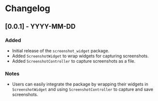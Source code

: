 # Changelog

## [0.0.1] - YYYY-MM-DD
### Added
- Initial release of the `screenshot_widget` package.
- Added `ScreenshotWidget` to wrap widgets for capturing screenshots.
- Added `ScreenshotController` to capture screenshots as a file.

### Notes
- Users can easily integrate the package by wrapping their widgets in `ScreenshotWidget` and using `ScreenshotController` to capture and save screenshots.
